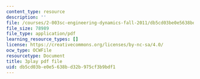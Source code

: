 ```yaml
---
content_type: resource
description: ''
file: /courses/2-003sc-engineering-dynamics-fall-2011/db5cd03be0e5638bd32b975cf3b9bdf1_zNCBDrnT05E.pdf
file_size: 78989
file_type: application/pdf
learning_resource_types: []
license: https://creativecommons.org/licenses/by-nc-sa/4.0/
ocw_type: OCWFile
resourcetype: Document
title: 3play pdf file
uid: db5cd03b-e0e5-638b-d32b-975cf3b9bdf1
---
```

